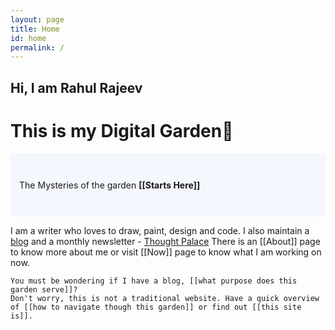 ```yaml
---
layout: page
title: Home
id: home
permalink: /
---
```


## Hi, I am **Rahul Rajeev** 
# This is my **Digital Garden**🌱

<p style="padding: 3em 1em; background: #f5f7ff; border-radius: 4px;">The Mysteries of the garden <span style="font-weight: bold">[[Starts Here]]</span>
 </p>

<p>
    I am a writer who loves to draw, paint, design and code. I also maintain a <a href="(https://blog.rahulrajeev.net">blog</a> and a monthly newsletter - <a href="(https://blog.rahulrajeev.net/#/portal)">Thought Palace</a> There is an [[About]] page to know more about me or visit [[Now]] page to know what I am working on now.

    You must be wondering if I have a blog, [[what purpose does this garden serve]]?
    Don't worry, this is not a traditional website. Have a quick overview of [[how to navigate though this garden]] or find out [[this site is]].
</p>


<style>
  .wrapper {
    max-width: 46em;
  }
</style>
